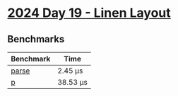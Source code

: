 # [2024 Day 19 - Linen Layout](https://adventofcode.com/2024/day/19)

## Benchmarks

<!-- BEGIN benches -->
| Benchmark                | Time      |
| ------------------------ | --------- |
| [parse](./src/lib.rs#L5) | 2.45 µs  |
| [p](./src/lib.rs#L35)    | 38.53 µs |
<!-- END benches -->
<!-- BEGIN other_benches -->

<!-- END other_benches -->
